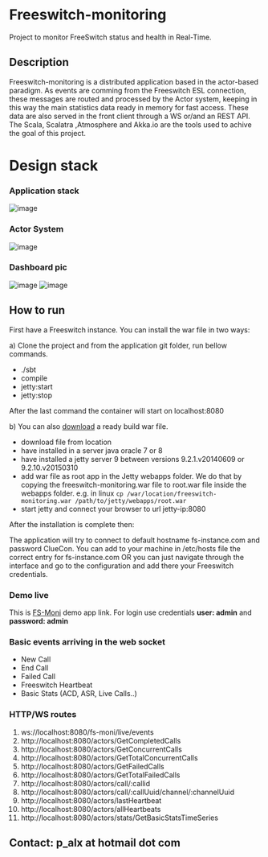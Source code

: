 # Freeswitch-monitoring
Project to monitor FreeSwitch status and health in Real-Time.


## Description

Freeswitch-monitoring is a distributed application based in the actor-based paradigm. As events are comming from the Freeswitch ESL connection, these messages are routed and processed by the Actor system, keeping in this way the main statistics data ready in memory for fast access. These data are also served in the front client through a WS  or/and an REST API.
The Scala, Scalatra ,Atmosphere and Akka.io are the tools used to achive the goal of this project.



# Design stack

### Application stack

![image](http://vieras.eu/wp-content/uploads/2015/09/Application-Diagram.png)



### Actor System

![image](http://vieras.eu/wp-content/uploads/2015/09/Actor-System.png)

### Dashboard pic

![image](http://vieras.eu/wp-content/uploads/2016/04/fsmoni-dashboard.png)
![image](http://vieras.eu/wp-content/uploads/2017/01/live_calls.png)

## How to run

First have a Freeswitch instance. You can install the war file in two ways:

a) Clone the project and from the application git folder, run bellow commands.

*	./sbt
*	compile
*	jetty:start
* jetty:stop

After the last command the container will start on localhost:8080

b)
You can also [download](http://fs-moni.cloudapp.net/freeswitchop_2.11-0.1.0-SNAPSHOT.war) a ready build war file.

*	download file from location
*	have installed in a server java oracle 7 or 8
*	have installed a jetty server 9 between versions 9.2.1.v20140609 or 9.2.10.v20150310 
*	add war file as root app in the Jetty webapps folder. We do that by copying the freeswitch-monitoring.war file to root.war file inside the webapps folder. e.g. in linux `cp /war/location/freeswitch-monitoring.war /path/to/jetty/webapps/root.war`
*	start jetty and connect your browser to url jetty-ip:8080

After the installation is complete then:

The application will try to connect to default hostname fs-instance.com and password ClueCon. You can add to your machine in /etc/hosts file the correct entry for fs-instance.com OR you can just navigate through the interface and go to the configuration and add there your Freeswitch credentials.


### Demo live

This is [FS-Moni](http://fs-moni.cloudapp.net:8080/dashboard.html# "FS-Moni") demo app link. For login use credentials **user: admin** and **password: admin**

### Basic events arriving in the web socket

- New Call
- End Call
- Failed Call
- Freeswitch Heartbeat
- Basic Stats (ACD, ASR, Live Calls..)



### HTTP/WS routes

1. ws://localhost:8080/fs-moni/live/events
2. http://localhost:8080/actors/GetCompletedCalls
3. http://localhost:8080/actors/GetConcurrentCalls
4. http://localhost:8080/actors/GetTotalConcurrentCalls
5. http://localhost:8080/actors/GetFailedCalls
6. http://localhost:8080/actors/GetTotalFailedCalls
7. http://localhost:8080/actors/call/:callid
7. http://localhost:8080/actors/call/:callUuid/channel/:channelUuid
8. http://localhost:8080/actors/lastHeartbeat
9. http://localhost:8080/actors/allHeartbeats
10. http://localhost:8080/actors/stats/GetBasicStatsTimeSeries

## Contact: p_alx at hotmail dot com
